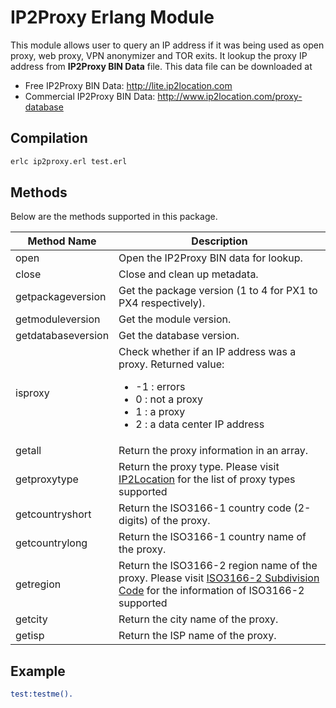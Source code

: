 # IP2Proxy Erlang Module

This module allows user to query an IP address if it was being used as open proxy, web proxy, VPN anonymizer and TOR exits. It lookup the proxy IP address from **IP2Proxy BIN Data** file. This data file can be downloaded at

* Free IP2Proxy BIN Data: http://lite.ip2location.com
* Commercial IP2Proxy BIN Data: http://www.ip2location.com/proxy-database


## Compilation

```bash
erlc ip2proxy.erl test.erl
```

## Methods
Below are the methods supported in this package.

|Method Name|Description|
|---|---|
|open|Open the IP2Proxy BIN data for lookup.|
|close|Close and clean up metadata.|
|getpackageversion|Get the package version (1 to 4 for PX1 to PX4 respectively).|
|getmoduleversion|Get the module version.|
|getdatabaseversion|Get the database version.|
|isproxy|Check whether if an IP address was a proxy. Returned value:<ul><li>-1 : errors</li><li>0 : not a proxy</li><li>1 : a proxy</li><li>2 : a data center IP address</li></ul>|
|getall|Return the proxy information in an array.|
|getproxytype|Return the proxy type. Please visit <a href="https://www.ip2location.com/databases/px4-ip-proxytype-country-region-city-isp" target="_blank">IP2Location</a> for the list of proxy types supported|
|getcountryshort|Return the ISO3166-1 country code (2-digits) of the proxy.|
|getcountrylong|Return the ISO3166-1 country name of the proxy.|
|getregion|Return the ISO3166-2 region name of the proxy. Please visit <a href="https://www.ip2location.com/free/iso3166-2" target="_blank">ISO3166-2 Subdivision Code</a> for the information of ISO3166-2 supported|
|getcity|Return the city name of the proxy.|
|getisp|Return the ISP name of the proxy.|

## Example

```erlang
test:testme().
```
